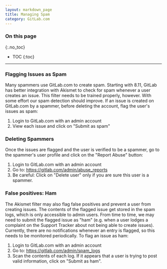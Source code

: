 ```yaml
---
layout: markdown_page
title: Managing Spam
category: GitLab.com
---
```


### On this page
{:.no_toc}

- TOC
{:toc}

----

### Flagging Issues as Spam

Many spammers use GitLab.com to create spam. Starting with 8.11, GitLab has
better integration with Akismet to check for spam whenever a user creates an
issue. This filter needs to be trained properly, however. With some effort our
spam detection should improve. If an issue is created on GitLab.com by a
spammer, before deleting the account, flag the user's issues as spam:

1. Login to GitLab.com with an admin account
2. View each issue and click on "Submit as spam"


### Deleting Spammers

Once the issues are flagged and the user is verified to be a spammer, go to
the spammer's user profile and click on the "Report Abuse" button:

1. Login to GitLab.com with an admin account
2. Go to: https://gitlab.com/admin/abuse_reports
3. Be careful: Click on "Delete user" only if you are sure this user is a spammer.

### False positives: Ham

The Akismet filter may also flag false positives and prevent a user from
creating issues. The contents of the flagged issue get stored in the spam logs,
which is only accessible to admin users. From time to time, we may need to
submit the flagged issue as "ham" (e.g. when a user lodges a complaint on the
Support Tracker about not being able to create issues). Currently, there are
no notifications whenever an entry is flagged, so this needs to be monitored
periodically. To flag an issue as ham:

1. Login to GitLab.com with an admin account
2. Go to: https://gitlab.com/admin/spam_logs
3. Scan the contents of each log. If it appears that a user is trying to post valid
   information, click on "Submit as ham".
